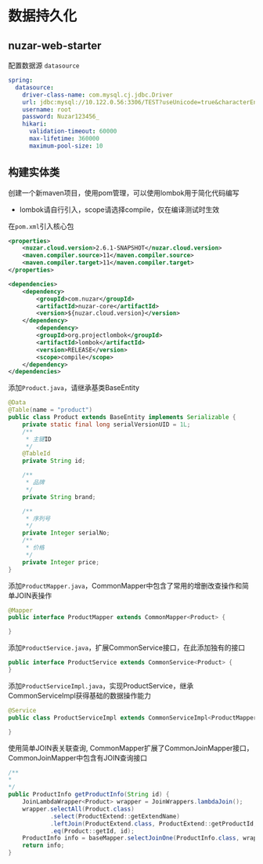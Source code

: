 # 数据持久化

## nuzar-web-starter

配置数据源 `datasource`

```yml
spring:
  datasource:
    driver-class-name: com.mysql.cj.jdbc.Driver
    url: jdbc:mysql://10.122.0.56:3306/TEST?useUnicode=true&characterEncoding=utf8
    username: root
    password: Nuzar123456_
    hikari:
      validation-timeout: 60000
      max-lifetime: 360000
      maximum-pool-size: 10
```

## 构建实体类

创建一个新maven项目，使用pom管理，可以使用lombok用于简化代码编写

* lombok请自行引入，scope请选择compile，仅在编译测试时生效

在`pom.xml`引入核心包

```xml
<properties>
    <nuzar.cloud.version>2.6.1-SNAPSHOT</nuzar.cloud.version>
    <maven.compiler.source>11</maven.compiler.source>
    <maven.compiler.target>11</maven.compiler.target>
</properties>

<dependencies>
    <dependency>
        <groupId>com.nuzar</groupId>
        <artifactId>nuzar-core</artifactId>
        <version>${nuzar.cloud.version}</version>
    </dependency>
        <dependency>
        <groupId>org.projectlombok</groupId>
        <artifactId>lombok</artifactId>
        <version>RELEASE</version>
        <scope>compile</scope>
    </dependency>
</dependencies>
```

添加`Product.java`，请继承基类BaseEntity

```java
@Data
@Table(name = "product")
public class Product extends BaseEntity implements Serializable {
    private static final long serialVersionUID = 1L;
    /**
     * 主键ID
     */
    @TableId
    private String id;

    /**
     * 品牌
     */
    private String brand;

    /**
     * 序列号
     */
    private Integer serialNo;
    /**
     * 价格
     */
    private Integer price;
}
```

添加`ProductMapper.java`，CommonMapper中包含了常用的增删改查操作和简单JOIN表操作

```java
@Mapper
public interface ProductMapper extends CommonMapper<Product> {

}
```

添加`ProductService.java`，扩展CommonService接口，在此添加独有的接口

```java
public interface ProductService extends CommonService<Product> {
}
```

添加`ProductServiceImpl.java`，实现ProductService，继承CommonServiceImpl获得基础的数据操作能力

```java
@Service
public class ProductServiceImpl extends CommonServiceImpl<ProductMapper, Product> implements ProductService {

}
```

使用简单JOIN表关联查询, CommonMapper扩展了CommonJoinMapper接口，CommonJoinMapper中包含有JOIN查询接口

```java
/**
* 
*/
public ProductInfo getProductInfo(String id) {
    JoinLambdaWrapper<Product> wrapper = JoinWrappers.lambdaJoin();
    wrapper.selectAll(Product.class)
            .select(ProductExtend::getExtendName)
            .leftJoin(ProductExtend.class, ProductExtend::getProductId, Product::getId)
            .eq(Product::getId, id);
    ProductInfo info = baseMapper.selectJoinOne(ProductInfo.class, wrapper);
    return info;
}
```
